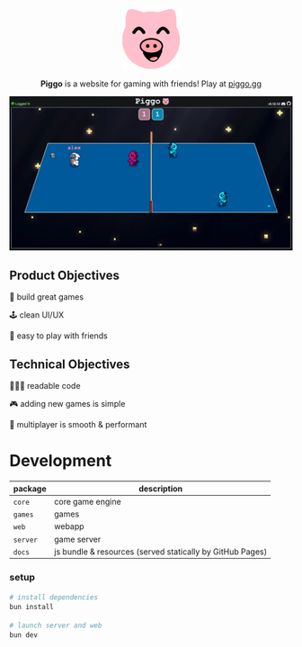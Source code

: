 
<div align="center" style="font:">
  <img height="110" src="web/res/piggo.svg"/>

  __Piggo__ is a website for gaming with friends! Play at [piggo.gg](https://piggo.gg)
</div>

<p align="center">
  <kbd style="width:80%"><img src="gameplay.gif"/></kbd>
</p>

## Product Objectives

🐷 build great games

🕹️ clean UI/UX

🥳 easy to play with friends

## Technical Objectives

👨🏻‍💻 readable code

🎮 adding new games is simple

👾 multiplayer is smooth & performant

# Development

|package|description|
|--|--|
|`core`| core game engine
|`games`| games
|`web`| webapp
|`server`| game server
|`docs`| js bundle & resources (served statically by GitHub Pages)

### setup

```bash
# install dependencies
bun install

# launch server and web
bun dev
```
